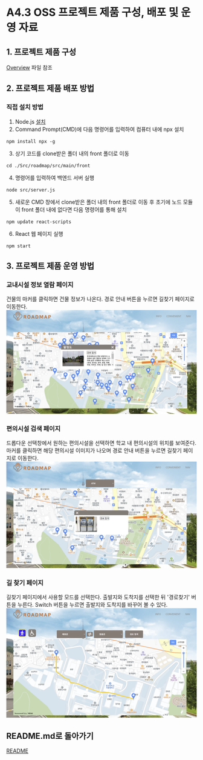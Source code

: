 # A4.3 OSS 프로젝트 제품 구성, 배포 및 운영 자료  

## 1. 프로젝트 제품 구성

[Overview](https://github.com/CSID-DGU/2024-1-OSSProj-SOUP-10/blob/main/Src/Overview.md) 파일 참조
  
## 2. 프로젝트 제품 배포 방법  

### 직접 설치 방법
1. Node.js [설치](https://nodejs.org/en/download)  
2. Command Prompt(CMD)에 다음 명령어를 입력하여 컴퓨터 내에 npx 설치
```
npm install npx -g
```
3. 상기 코드를 clone받은 폴더 내의 front 폴더로 이동
```
cd ./Src/roadmap/src/main/front
```
4. 명령어를 입력하여 백엔드 서버 실행
```
node src/server.js
```
5. 새로운 CMD 창에서 clone받은 폴더 내의 front 폴더로 이동 후 초기에 노드 모듈이 front 폴더 내에 없다면 다음 명령어를 통해 설치
```
npm update react-scripts
```
6. React 웹 페이지 실행
```
npm start
```

## 3. 프로젝트 제품 운영 방법  

### 교내시설 정보 열람 페이지
건물의 마커를 클릭하면 건물 정보가 나온다. 경로 안내 버튼을 누르면 길찾기 페이지로 이동한다.  
<img width="550" alt="image" src="https://github.com/CSID-DGU/2024-1-OSSProj-SOUP-10/blob/main/Doc/ReferenceImages/building_page.png">  

### 편의시설 검색 페이지
드롭다운 선택창에서 원하는 편의시설을 선택하면 학교 내 편의시설의 위치를 보여준다. 마커를 클릭하면 해당 편의시설 이미지가 나오며 경로 안내 버튼을 누르면 길찾기 페이지로 이동한다.  
<img width="550" alt="image" src="https://github.com/CSID-DGU/2024-1-OSSProj-SOUP-10/blob/main/Doc/ReferenceImages/conv_page.png">  

### 길 찾기 페이지
길찾기 페이지에서 사용할 모드를 선택한다. 출발지와 도착지를 선택한 뒤 '경로찾기' 버튼을 누른다. Switch 버튼을 누르면 출발지와 도착지를 바꾸어 볼 수 있다.  
<img width="550" alt="image" src="https://github.com/CSID-DGU/2024-1-OSSProj-SOUP-10/blob/main/Doc/ReferenceImages/nav_page.png">  

## README.md로 돌아가기
[README](https://github.com/CSID-DGU/2024-1-OSSProj-SOUP-10/blob/main/README.md)
